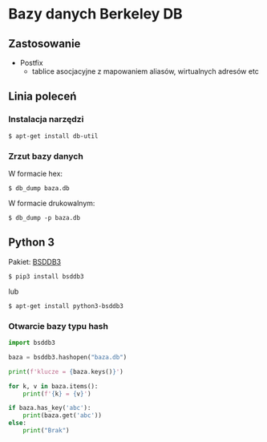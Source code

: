 # Bazy danych Berkeley DB

## Zastosowanie

- Postfix
    - tablice asocjacyjne z mapowaniem aliasów, wirtualnych adresów etc

## Linia poleceń

### Instalacja narzędzi

```
$ apt-get install db-util
```

### Zrzut bazy danych

W formacie hex:

```
$ db_dump baza.db
```

W formacie drukowalnym:

```
$ db_dump -p baza.db
```

## Python 3

Pakiet: [BSDDB3](https://pypi.org/project/bsddb3/)

```
$ pip3 install bsddb3
```

lub

```
$ apt-get install python3-bsddb3
```

### Otwarcie bazy typu **hash**

```python
import bsddb3

baza = bsddb3.hashopen("baza.db")

print(f'klucze = {baza.keys()}')

for k, v in baza.items():
    print(f'{k} = {v}')

if baza.has_key('abc'):
    print(baza.get('abc'))
else:
    print("Brak")
```

